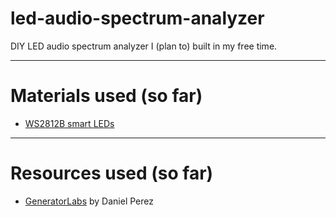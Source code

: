 # led-audio-spectrum-analyzer
DIY LED audio spectrum analyzer I (plan to) built in my free time.

---

# Materials used (so far)

* [WS2812B smart LEDs](https://www.amazon.de/gp/product/B07TJCVT29/ref=ppx_yo_dt_b_asin_title_o00_s00?ie=UTF8&psc=1)


---

# Resources used (so far)

* [GeneratorLabs](https://generatorlabs.wixsite.com/spectrum) by Daniel Perez
